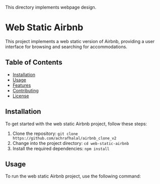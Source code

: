 This directory implements webpage design.
# Web Static Airbnb

This project implements a web static version of Airbnb, providing a user interface for browsing and searching for accommodations.

## Table of Contents

- [Installation](#installation)
- [Usage](#usage)
- [Features](#features)
- [Contributing](#contributing)
- [License](#license)

## Installation

To get started with the web static Airbnb project, follow these steps:

1. Clone the repository: `git clone https://github.com/achrafhalal/airbnb_clone_v2`
2. Change into the project directory: `cd web-static-airbnb`
3. Install the required dependencies: `npm install`

## Usage

To run the web static Airbnb project, use the following command:
